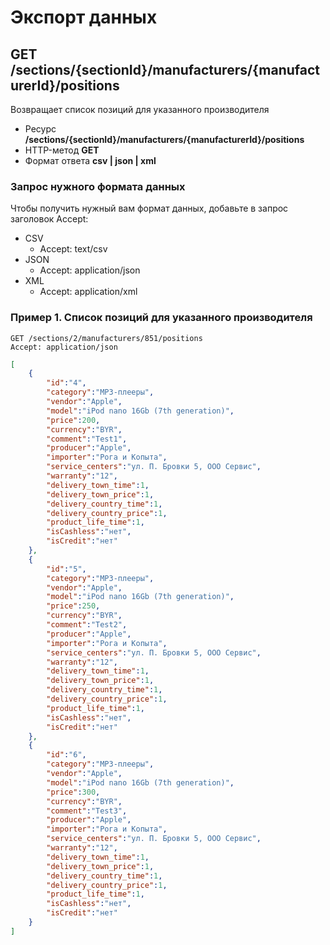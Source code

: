 # Экспорт данных

## GET /sections/{sectionId}/manufacturers/{manufacturerId}/positions

Возвращает список позиций для указанного производителя

- Ресурс **/sections/{sectionId}/manufacturers/{manufacturerId}/positions**
- HTTP-метод **GET**
- Формат ответа **csv | json | xml**

### Запрос нужного формата данных

Чтобы получить нужный вам формат данных, добавьте в запрос заголовок Accept:

- CSV
    - Accept: text/csv
- JSON
    - Accept: application/json
- XML
    - Accept: application/xml

### Пример 1. Список позиций для указанного производителя

```
GET /sections/2/manufacturers/851/positions
Accept: application/json
```

```json
[
    {
        "id":"4",
        "category":"MP3-плееры",
        "vendor":"Apple",
        "model":"iPod nano 16Gb (7th generation)",
        "price":200,
        "currency":"BYR",
        "comment":"Test1",
        "producer":"Apple",
        "importer":"Рога и Копыта",
        "service_centers":"ул. П. Бровки 5, ООО Сервис",
        "warranty":"12",
        "delivery_town_time":1,
        "delivery_town_price":1,
        "delivery_country_time":1,
        "delivery_country_price":1,
        "product_life_time":1,
        "isCashless":"нет",
        "isCredit":"нет"
    },
    {
        "id":"5",
        "category":"MP3-плееры",
        "vendor":"Apple",
        "model":"iPod nano 16Gb (7th generation)",
        "price":250,
        "currency":"BYR",
        "comment":"Test2",
        "producer":"Apple",
        "importer":"Рога и Копыта",
        "service_centers":"ул. П. Бровки 5, ООО Сервис",
        "warranty":"12",
        "delivery_town_time":1,
        "delivery_town_price":1,
        "delivery_country_time":1,
        "delivery_country_price":1,
        "product_life_time":1,
        "isCashless":"нет",
        "isCredit":"нет"
    },
    {
        "id":"6",
        "category":"MP3-плееры",
        "vendor":"Apple",
        "model":"iPod nano 16Gb (7th generation)",
        "price":300,
        "currency":"BYR",
        "comment":"Test3",
        "producer":"Apple",
        "importer":"Рога и Копыта",
        "service_centers":"ул. П. Бровки 5, ООО Сервис",
        "warranty":"12",
        "delivery_town_time":1,
        "delivery_town_price":1,
        "delivery_country_time":1,
        "delivery_country_price":1,
        "product_life_time":1,
        "isCashless":"нет",
        "isCredit":"нет"
    }
]
```
